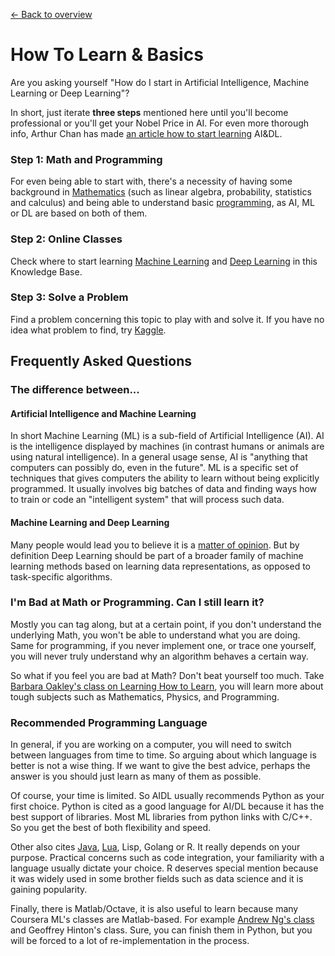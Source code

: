 [← Back to overview](README.md)

# How To Learn & Basics

Are you asking yourself "How do I start in Artificial Intelligence, Machine Learning or Deep Learning"?

In short, just iterate **three steps** mentioned here until you'll become professional or you'll get your Nobel Price in AI. For even more thorough info, Arthur Chan has made [an article how to start learning](http://thegrandjanitor.com/2016/08/15/learning-deep-learning-my-top-five-resource/) AI&DL.

### Step 1: Math and Programming
For even being able to start with, there's a necessity of having some background in [Mathematics](KB/PRE.md#mathematics) (such as linear algebra, probability, statistics and calculus) and being able to understand basic [programming](KB/PRE.md#programming), as AI, ML or DL are based on both of them.

### Step 2: Online Classes
Check where to start learning [Machine Learning](KB/ML.md) and [Deep Learning](KB/DL.md) in this Knowledge Base.

### Step 3: Solve a Problem
Find a problem concerning this topic to play with and solve it. If you have no idea what problem to find, try [Kaggle](https://www.kaggle.com/).

## Frequently Asked Questions

### The difference between...

#### Artificial Intelligence and Machine Learning
In short Machine Learning (ML) is a sub-field of Artificial Intelligence (AI). AI is the intelligence displayed by machines (in contrast humans or animals are using natural intelligence). In a general usage sense, AI is "anything that computers can possibly do, even in the future". ML is a specific set of techniques that gives computers the ability to learn without being explicitly programmed. It usually involves big batches of data and finding ways how to train or code an "intelligent system" that will process such data.

#### Machine Learning and Deep Learning
Many people would lead you to believe it is a [matter of opinion](http://thegrandjanitor.com/2017/07/09/what-is-the-difference-between-deep-and-machine-learning/). But by definition Deep Learning should be part of a broader family of machine learning methods based on learning data representations, as opposed to task-specific algorithms.

### I'm Bad at Math or Programming. Can I still learn it?
Mostly you can tag along, but at a certain point, if you don't understand the underlying Math, you won't be able to understand what you are doing. Same for programming, if you never implement one, or trace one yourself, you will never truly understand why an algorithm behaves a certain way.

So what if you feel you are bad at Math? Don't beat yourself too much. Take [Barbara Oakley's class on Learning How to Learn](https://www.coursera.org/learn/learning-how-to-learn), you will learn more about tough subjects such as Mathematics, Physics, and Programming.

### Recommended Programming Language
In general, if you are working on a computer, you will need to switch between languages from time to time. So arguing about which language is better is not a wise thing. If we want to give the best advice, perhaps the answer is you should just learn as many of them as possible.

Of course, your time is limited. So AIDL usually recommends Python as your first choice. Python is cited as a good language for AI/DL because it has the best support of libraries. Most ML libraries from python links with C/C++. So you get the best of both flexibility and speed.

Other also cites [Java](https://deeplearning4j.org/), [Lua](http://torch.ch/), Lisp, Golang or R. It really depends on your purpose. Practical concerns such as code integration, your familiarity with a language usually dictate your choice. R deserves special mention because it was widely used in some brother fields such as data science and it is gaining popularity.

Finally, there is Matlab/Octave, it is also useful to learn because many Coursera ML's classes are Matlab-based. For example [Andrew Ng's class](https://www.coursera.org/learn/machine-learning) and Geoffrey Hinton's class. Sure, you can finish them in Python, but you will be forced to a lot of re-implementation in the process.
